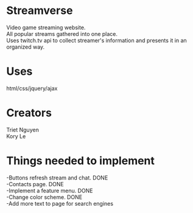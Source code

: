 Streamverse
===========

Video game streaming website. <br>
All popular streams gathered into one place. <br>
Uses twitch.tv api to collect streamer's information and presents it in an organized way.

Uses
=====
html/css/jquery/ajax

Creators
=========
Triet Nguyen <br>
Kory Le

Things needed to implement
==========================
-Buttons refresh stream and chat. DONE
<br>
-Contacts page. DONE
<br>
-Implement a feature menu. DONE
<br>
-Change color scheme. DONE
<br>
-Add more text to page for search engines
